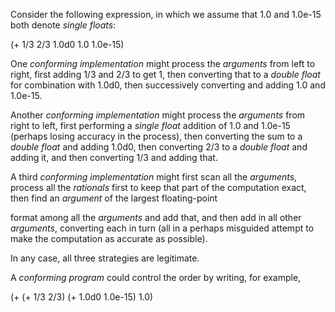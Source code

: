  



Consider the following expression, in which we assume that 1.0 and 1.0e-15 both denote *single floats*: 



(+ 1/3 2/3 1.0d0 1.0 1.0e-15) 



One *conforming implementation* might process the *arguments* from left to right, first adding 1/3 and 2/3 to get 1, then converting that to a *double float* for combination with 1.0d0, then successively converting and adding 1.0 and 1.0e-15. 



Another *conforming implementation* might process the *arguments* from right to left, first performing a *single float* addition of 1.0 and 1.0e-15 (perhaps losing accuracy in the process), then converting the sum to a *double float* and adding 1.0d0, then converting 2/3 to a *double float* and adding it, and then converting 1/3 and adding that. 



A third *conforming implementation* might first scan all the *arguments*, process all the *rationals* first to keep that part of the computation exact, then find an *argument* of the largest floating-point 







 



 



format among all the *arguments* and add that, and then add in all other *arguments*, converting each in turn (all in a perhaps misguided attempt to make the computation as accurate as possible). 



In any case, all three strategies are legitimate. 



A *conforming program* could control the order by writing, for example, 



(+ (+ 1/3 2/3) (+ 1.0d0 1.0e-15) 1.0) 



